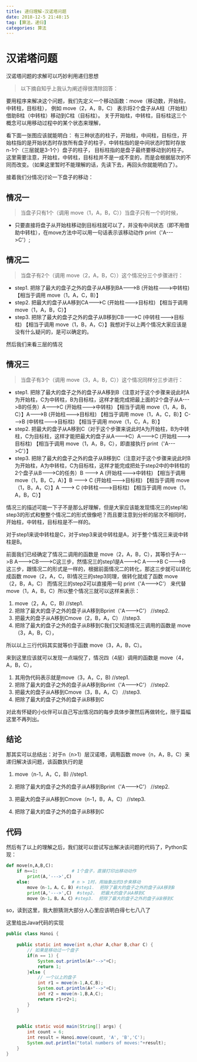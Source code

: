 ```yaml
---
title: 递归理解-汉诺塔问题
date: 2018-12-5 21:48:15
tag: [算法，递归]
categories: 算法
---
```




#  汉诺塔问题

汉诺塔问题的求解可以巧妙利用递归思想

>  以下摘自知乎上我认为阐述得很清除回答：



要用程序来解决这个问题，我们先定义一个移动函数：move（移动数，开始柱，中转柱，目标柱），
例如 move（2，A，B，C） 表示将2个盘子从A柱（开始柱）借助B柱（中转柱）移动到C柱（目标柱）。
关于开始柱，中转柱，目标柱这三个概念可以用移动过程中的某个状态来理解，

<!--more-->



看下面一张图应该就能明白：
有三种状态的柱子，开始柱，中间柱，目标住，开始柱指的是开始状态时存放所有盘子的柱子，中转柱指的是中间状态时暂时存放n-1个（三层就是3-1个）盘子的柱子，
目标柱指的是盘子最终要移动到的柱子。这里需要注意，开始柱，中转柱，目标柱并不是一成不变的，而是会根据层次的不同而改变。（如果这里暂时不能理解的话，先读下去，再回头你就能明白了）。



接着我们分情况讨论一下盘子的移动：

## 情况一

> 当盘子只有1个（调用 move（1，A，B，C））当盘子只有一个的时候，

- 只要直接将盘子从开始柱移动到目标柱就可以了，并没有中间状态（即不用借助中转柱），在move方法中可以用一句话表示该移动动作  print（'A--->C'）;

## 情况二

>  当盘子有2个（调用 move（2，A，B，C））这个情况分三个步骤进行：

- step1.  把除了最大的盘子之外的盘子从A移到BA--->B  (开始柱--->中转柱)   【相当于调用  move（1，A，C，B）】
- step2.  把最大的盘子从A移到CA--->C  (开始柱--->目标柱)   【相当于调用  move（1，A，B，C）】
- step3.  把除了最大的盘子之外的盘子从B移到CB--->C  (中转柱--->目标柱)   【相当于调用  move（1，B，A，C）】我想对于以上两个情况大家应该是没有什么疑问的，是可以确定的。

然后我们来看三层的情况

## 情况三

>  当盘子有3个（调用 move（3，A，B，C））这个情况同样分三步进行：

- step1. 把除了最大的盘子之外的盘子从A移到B（注意对于这个步骤来说此时A为开始柱，C为中转柱，B为目标柱，这样才能完成把最上面的2个盘子从A--->B的任务）A--->C  (开始柱--->中转柱)   【相当于调用  move（1，A，B，C）】A--->B  (开始柱--->目标柱)   【相当于调用  move（1，A，C，B）】C--->B  (中转柱--->目标柱)   【相当于调用  move（1，C，A，B）】
- step2.  把最大的盘子从A移到C（对于这个步骤来说此时A为开始柱，B为中转柱，C为目标柱，这样才能把最大的盘子从A--->C）A--->C  (开始柱--->目标柱)   【相当于调用  move（1，A，B，C），即直接执行 print（'A--->C'）】
- step3.  把除了最大的盘子之外的盘子从B移到C（注意对于这个步骤来说此时B为开始柱，A为中转柱，C为目标柱，这样才能完成把处于step2中的中转柱的2个盘子从B--->C的任务）B ---> A  (开始柱--->中转柱)   【相当于调用  move（1，B，C，A）】B ---> C  (开始柱--->目标柱)   【相当于调用  move（1，B，A，C）】A ---> C  (中转柱--->目标柱)   【相当于调用  move（1，A，B，C）】

情况三的描述可能一下子不是那么好理解，但是大家应该能发现情况三的step1和step3的形式和整整个情况二的形式很像吧？而且要注意到分析的层次不相同时，开始柱，中转柱，目标柱是不一样的。

对于step1来说中转柱是C，对于step3来说中转柱是A，对于整个情况三来说中转柱是B。

前面我们已经确定了情况二调用的函数是 move（2，A，B，C），其等价于A--->B A--->CB--->C这三步，然情况三的step1是A--->C  A--->B  C--->B  这三步，跟情况二的形式是一样的，根据前面情况二的转化，那这三步就可以转化成函数 move（2，A，C，B)情况三的step3同理，做转化就成了函数 move（2，B，A，C）
而情况三的step2可以直接用一句  print（'A--->C'） 来代替  move（1，A，B，C）所以整个情况三就可以这样来表示：

1. move（2，A，C，B)  //step1. 
2. 把除了最大的盘子之外的盘子从A移到Bprint（'A--->C'）  //step2.  
3. 把最大的盘子从A移到Cmove（2，B，A，C）  //step3.  
4. 把除了最大的盘子之外的盘子从B移到C我们又知道情况三调用的函数是  move（3，A，B，C），

所以以上三行代码其实就等价于函数  move（3，A，B，C）。

来到这里应该就可以发现一点端倪了，情况四（4层）调用的函数是 move（4，A，B，C），

1. 其用伪代码表示就是move（3，A，C，B)  //step1. 
2. 把除了最大的盘子之外的盘子从A移到Bprint（'A--->C'）  //step2.  
3. 把最大的盘子从A移到Cmove（3，B，A，C）  //step3.  
4. 把除了最大的盘子之外的盘子从B移到C

对此有怀疑的小伙伴可以自己写出情况四的每步具体步骤然后再做转化，限于篇幅这里不再列出。

## 结论

那其实可以总结出：对于n（n>1）层汉诺塔，调用函数 move（n，A，B，C）来递归解决该问题，该函数执行的是

1. move（n-1，A，C，B)  //step1. 

2. 把除了最大的盘子之外的盘子从A移到Bprint（'A--->C'）  //step2.  

3. 把最大的盘子从A移到Cmove（n-1，B，A，C）  //step3.  

4. 把除了最大的盘子之外的盘子从B移到C

   

##  代码

然后有了以上的理解之后，我们就可以尝试写出解决该问题的代码了，Python实现：

```python
def move(n,A,B,C):
    if n==1:             # 1个盘子，直接打印出移动动作
        print(A,'--->',C)
    else:                # n > 1时，用抽象出的3步来移动
        move（n-1，A，C，B) #step1.  把除了最大的盘子之外的盘子从A移到B
        print(A,'--->',C)  #step2.  把最大的盘子从A移到C
        move（n-1，B，A，C）#step3.  把除了最大的盘子之外的盘子从B移到C
```

so，读到这里，我大胆猜测大部分人心里应该明白得七七八八了


这里给出Java代码的实现

```java
public class Hanoi {
	
	public static int move(int n,char A,char B,char C) {
		// 如果是移动过一个盘子
		if(n == 1) {
			System.out.println(A+"-->"+C);
			return 1;
		}else {
			// 一个以上的盘子
			int r1 = move(n-1,A,C,B);
			System.out.println(A+"-->"+C);
			int r2 = move(n-1,B,A,C);
			return r1+r2+1;
		}
	}
	
	
	public static void main(String[] args) {
		int count = 6;
		int result = Hanoi.move(count, 'A', 'B','C');
		System.out.println("total numbers of moves:"+result);
	}
}

```